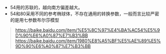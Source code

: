 - 54用的苏联的，越向南方偏差越大。  
- 54和80采用不同的参考椭球体，不存在通用的转换参数，一般而言比较严密的是用七参数布尔莎模型

> https://baike.baidu.com/item/%E5%8C%97%E4%BA%AC54%E5%9D%90%E6%A0%87%E7%B3%BB  
> https://baike.baidu.com/item/1980%E8%A5%BF%E5%AE%89%E5%9D%90%E6%A0%87%E7%B3%BB